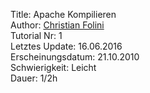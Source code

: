 Title: Apache Kompilieren  
Author: <a href="mailto:christian.folini@netnea.com">Christian Folini</a>  
Tutorial Nr: 1  
Letztes Update: 16.06.2016  
Erscheinungsdatum: 21.10.2010  
Schwierigkeit: Leicht  
Dauer: 1/2h
